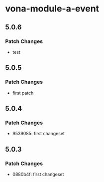 # vona-module-a-event

## 5.0.6

### Patch Changes

- test

## 5.0.5

### Patch Changes

- first patch

## 5.0.4

### Patch Changes

- 9539085: first changeset

## 5.0.3

### Patch Changes

- 0880b4f: first changeset
